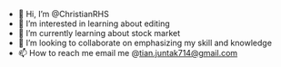 - 👋 Hi, I’m @ChristianRHS
- 👀 I’m interested in learning about editing
- 🌱 I’m currently learning about stock market
- 💞️ I’m looking to collaborate on emphasizing my skill and knowledge
- 📫 How to reach me email me @tian.juntak714@gmail.com

<!---
ChristianRHS/ChristianRHS is a ✨ special ✨ repository because its `README.md` (this file) appears on your GitHub profile.
You can click the Preview link to take a look at your changes.
--->
